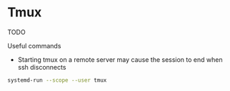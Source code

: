 # Tmux


TODO

Useful commands
* Starting tmux on a remote server may cause the session to end when ssh disconnects
```bash
systemd-run --scope --user tmux
```
